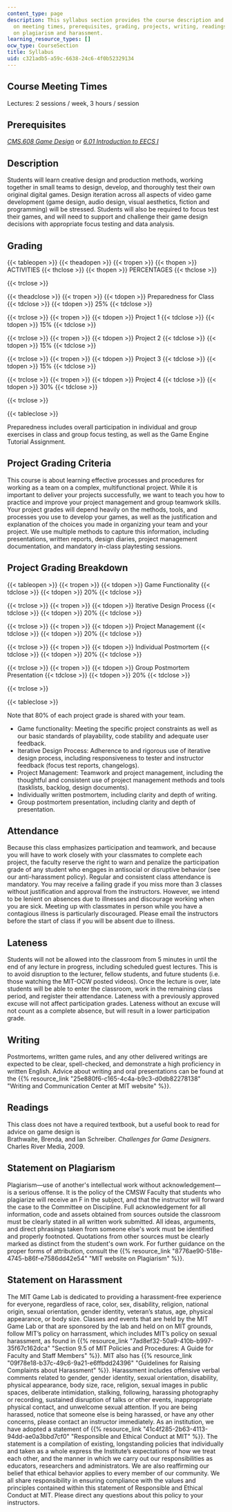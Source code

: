 ```yaml
---
content_type: page
description: This syllabus section provides the course description and information
  on meeting times, prerequisites, grading, projects, writing, readings, and statements
  on plagiarism and harassment.
learning_resource_types: []
ocw_type: CourseSection
title: Syllabus
uid: c321adb5-a59c-6638-24c6-4f0b52329134
---
```


Course Meeting Times
--------------------

Lectures: 2 sessions / week, 3 hours / session

Prerequisites
-------------

[_CMS.608 Game Design_](/courses/cms-608-game-design-spring-2014) or [_6.01 Introduction to EECS I_](/courses/6-01sc-introduction-to-electrical-engineering-and-computer-science-i-spring-2011)

Description
-----------

Students will learn creative design and production methods, working together in small teams to design, develop, and thoroughly test their own original digital games. Design iteration across all aspects of video game development (game design, audio design, visual aesthetics, fiction and programming) will be stressed. Students will also be required to focus test their games, and will need to support and challenge their game design decisions with appropriate focus testing and data analysis.

Grading
-------

{{< tableopen >}}
{{< theadopen >}}
{{< tropen >}}
{{< thopen >}}
ACTIVITIES
{{< thclose >}}
{{< thopen >}}
PERCENTAGES
{{< thclose >}}

{{< trclose >}}

{{< theadclose >}}
{{< tropen >}}
{{< tdopen >}}
Preparedness for Class
{{< tdclose >}}
{{< tdopen >}}
25%
{{< tdclose >}}

{{< trclose >}}
{{< tropen >}}
{{< tdopen >}}
Project 1
{{< tdclose >}}
{{< tdopen >}}
15%
{{< tdclose >}}

{{< trclose >}}
{{< tropen >}}
{{< tdopen >}}
Project 2
{{< tdclose >}}
{{< tdopen >}}
15%
{{< tdclose >}}

{{< trclose >}}
{{< tropen >}}
{{< tdopen >}}
Project 3
{{< tdclose >}}
{{< tdopen >}}
15%
{{< tdclose >}}

{{< trclose >}}
{{< tropen >}}
{{< tdopen >}}
Project 4
{{< tdclose >}}
{{< tdopen >}}
30%
{{< tdclose >}}

{{< trclose >}}

{{< tableclose >}}

Preparedness includes overall participation in individual and group exercises in class and group focus testing, as well as the Game Engine Tutorial Assignment.

Project Grading Criteria
------------------------

This course is about learning effective processes and procedures for working as a team on a complex, multifunctional project. While it is important to deliver your projects successfully, we want to teach you how to practice and improve your project management and group teamwork skills. Your project grades will depend heavily on the methods, tools, and processes you use to develop your games, as well as the justification and explanation of the choices you made in organizing your team and your project. We use multiple methods to capture this information, including presentations, written reports, design diaries, project management documentation, and mandatory in-class playtesting sessions.

Project Grading Breakdown
-------------------------

{{< tableopen >}}
{{< tropen >}}
{{< tdopen >}}
Game Functionality
{{< tdclose >}}
{{< tdopen >}}
20%
{{< tdclose >}}

{{< trclose >}}
{{< tropen >}}
{{< tdopen >}}
Iterative Design Process
{{< tdclose >}}
{{< tdopen >}}
20%
{{< tdclose >}}

{{< trclose >}}
{{< tropen >}}
{{< tdopen >}}
Project Management
{{< tdclose >}}
{{< tdopen >}}
20%
{{< tdclose >}}

{{< trclose >}}
{{< tropen >}}
{{< tdopen >}}
Individual Postmortem
{{< tdclose >}}
{{< tdopen >}}
20%
{{< tdclose >}}

{{< trclose >}}
{{< tropen >}}
{{< tdopen >}}
Group Postmortem Presentation
{{< tdclose >}}
{{< tdopen >}}
20%
{{< tdclose >}}

{{< trclose >}}

{{< tableclose >}}

Note that 80% of each project grade is shared with your team.

*   Game functionality: Meeting the specific project constraints as well as our basic standards of playability, code stability and adequate user feedback.
*   Iterative Design Process: Adherence to and rigorous use of iterative design process, including responsiveness to tester and instructor feedback (focus test reports, changelogs).
*   Project Management: Teamwork and project management, including the thoughtful and consistent use of project management methods and tools (tasklists, backlog, design documents).
*   Individually written postmortem, including clarity and depth of writing.
*   Group postmortem presentation, including clarity and depth of presentation.

Attendance
----------

Because this class emphasizes participation and teamwork, and because you will have to work closely with your classmates to complete each project, the faculty reserve the right to warn and penalize the participation grade of any student who engages in antisocial or disruptive behavior (see our anti-harassment policy). Regular and consistent class attendance is mandatory. You may receive a failing grade if you miss more than 3 classes without justification and approval from the instructors. However, we intend to be lenient on absences due to illnesses and discourage working when you are sick. Meeting up with classmates in person while you have a contagious illness is particularly discouraged. Please email the instructors before the start of class if you will be absent due to illness.

Lateness
--------

Students will not be allowed into the classroom from 5 minutes in until the end of any lecture in progress, including scheduled guest lectures. This is to avoid disruption to the lecturer, fellow students, and future students (i.e. those watching the MIT-OCW posted videos). Once the lecture is over, late students will be able to enter the classroom, work in the remaining class period, and register their attendance. Lateness with a previously approved excuse will not affect participation grades. Lateness without an excuse will not count as a complete absence, but will result in a lower participation grade.

Writing
-------

Postmortems, written game rules, and any other delivered writings are expected to be clear, spell-checked, and demonstrate a high proficiency in written English. Advice about writing and oral presentations can be found at the {{% resource_link "25e880f6-c165-4c4a-b9c3-d0db82278138" "Writing and Communication Center at MIT website" %}}.

Readings
--------

This class does not have a required textbook, but a useful book to read for advice on game design is  
Brathwaite, Brenda, and Ian Schreiber. _Challenges for Game Designers_. Charles River Media, 2009.

Statement on Plagiarism
-----------------------

Plagiarism—use of another's intellectual work without acknowledgement—is a serious offense. It is the policy of the CMSW Faculty that students who plagiarize will receive an F in the subject, and that the instructor will forward the case to the Committee on Discipline. Full acknowledgement for all information, code and assets obtained from sources outside the classroom must be clearly stated in all written work submitted. All ideas, arguments, and direct phrasings taken from someone else's work must be identified and properly footnoted. Quotations from other sources must be clearly marked as distinct from the student's own work. For further guidance on the proper forms of attribution, consult the {{% resource_link "8776ae90-518e-4745-b86f-e7586dd42e54" "MIT website on Plagiarism" %}}.

Statement on Harassment
-----------------------

The MIT Game Lab is dedicated to providing a harassment-free experience for everyone, regardless of race, color, sex, disability, religion, national origin, sexual orientation, gender identity, veteran’s status, age, physical appearance, or body size. Classes and events that are held by the MIT Game Lab or that are sponsored by the lab and held on on MIT grounds, follow MIT’s policy on harrassment, which includes MIT’s policy on sexual harassment, as found in {{% resource_link "7ad8ef32-50a9-410b-b997-35f67c162dca" "Section 9.5 of MIT Policies and Procedures: A Guide for Faculty and Staff Members" %}}. MIT also has {{% resource_link "09f78e18-b37c-49c6-9a21-e6ffbdd24396" "Guidelines for Raising Complaints about Harassment" %}}. Harassment includes offensive verbal comments related to gender, gender identity, sexual orientation, disability, physical appearance, body size, race, religion, sexual images in public spaces, deliberate intimidation, stalking, following, harassing photography or recording, sustained disruption of talks or other events, inappropriate physical contact, and unwelcome sexual attention. If you are being harassed, notice that someone else is being harassed, or have any other concerns, please contact an instructor immediately. As an institution, we have adopted a statement of {{% resource_link "41c4f285-2b63-4113-94dd-ae0a3bbd7cf0" "Responsible and Ethical Conduct at MIT" %}}. The statement is a compilation of existing, longstanding policies that individually and taken as a whole express the Institute’s expectations of how we treat each other, and the manner in which we carry out our responsibilities as educators, researchers and administrators. We are also reaffirming our belief that ethical behavior applies to every member of our community. We all share responsibility in ensuring compliance with the values and principles contained within this statement of Responsible and Ethical Conduct at MIT. Please direct any questions about this policy to your instructors.